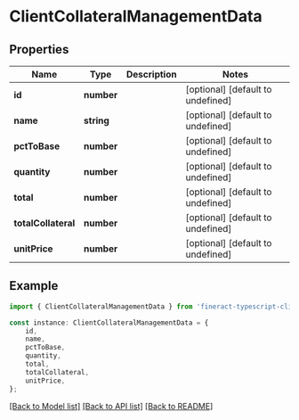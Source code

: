 # ClientCollateralManagementData


## Properties

Name | Type | Description | Notes
------------ | ------------- | ------------- | -------------
**id** | **number** |  | [optional] [default to undefined]
**name** | **string** |  | [optional] [default to undefined]
**pctToBase** | **number** |  | [optional] [default to undefined]
**quantity** | **number** |  | [optional] [default to undefined]
**total** | **number** |  | [optional] [default to undefined]
**totalCollateral** | **number** |  | [optional] [default to undefined]
**unitPrice** | **number** |  | [optional] [default to undefined]

## Example

```typescript
import { ClientCollateralManagementData } from 'fineract-typescript-client';

const instance: ClientCollateralManagementData = {
    id,
    name,
    pctToBase,
    quantity,
    total,
    totalCollateral,
    unitPrice,
};
```

[[Back to Model list]](../README.md#documentation-for-models) [[Back to API list]](../README.md#documentation-for-api-endpoints) [[Back to README]](../README.md)
